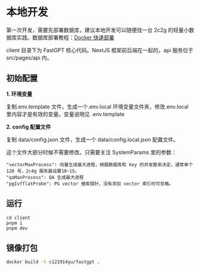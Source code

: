 # 本地开发

第一次开发，需要先部署数据库，建议本地开发可以随便找一台 2c2g 的轻量小数据库实践。数据库部署教程：[Docker 快速部署](/docs/develop/deploy/docker)

client 目录下为 FastGPT 核心代码。NextJS 框架前后端在一起的，api 服务位于 src/pages/api 内。

## 初始配置

**1. 环境变量**

复制.env.template 文件，生成一个.env.local 环境变量文件夹，修改.env.local 里内容才是有效的变量。变量说明见 .env.template

**2. config 配置文件**

复制 data/config.json 文件，生成一个 data/config.local.json 配置文件。

这个文件大部分时候不需要修改。只需要关注 SystemParams 里的参数：

```
"vectorMaxProcess": 向量生成最大进程，根据数据库和 key 的并发数来决定，通常单个 120 号，2c4g 服务器设置10~15。
"qaMaxProcess": QA 生成最大进程
"pgIvfflatProbe": PG vector 搜索探针，没有添加 vector 索引时可忽略。
```

## 运行

```
cd client
pnpm i
pnpm dev
```

## 镜像打包

```bash
docker build -t c121914yu/fastgpt .
```
